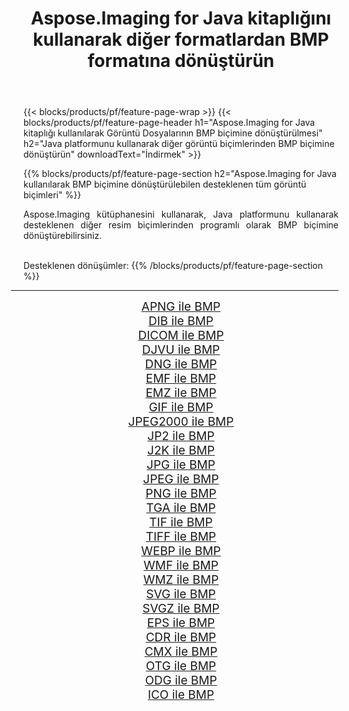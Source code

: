 ﻿---
title: Aspose.Imaging for Java kitaplığını kullanarak diğer formatlardan BMP formatına dönüştürün 
weight: 3920
url: /tr/java/conversion/to/bmp/ 
lang: tr
langdirlevel: 2
locales: zh-hans,ja,it,ru,de,es,fr,nl,id,lt,pl,pt,vi,tr,ko,zh-hant,ar,hi,th,sv,cs,uk,he
description: Aspose.Imaging'i kullanarak Java kullanan diğer biçimlerden BMP biçimine dönüştürebilirsiniz
---

{{< blocks/products/pf/feature-page-wrap >}}
{{< blocks/products/pf/feature-page-header h1="Aspose.Imaging for Java kitaplığı kullanılarak Görüntü Dosyalarının BMP biçimine dönüştürülmesi" h2="Java platformunu kullanarak diğer görüntü biçimlerinden BMP biçimine dönüştürün" downloadText="İndirmek" >}}


{{% blocks/products/pf/feature-page-section  h2="Aspose.Imaging for Java kullanılarak BMP biçimine dönüştürülebilen desteklenen tüm görüntü biçimleri" %}}
<p align=justify>Aspose.Imaging kütüphanesini kullanarak, Java platformunu kullanarak desteklenen diğer resim biçimlerinden programlı olarak BMP biçimine dönüştürebilirsiniz.</p>
<br/>
Desteklenen dönüşümler:
{{% /blocks/products/pf/feature-page-section %}}
<div class="container-fluid productfamilypage bg-gray">
    <div class="convertypes bg-gray agp-content section">
        <div class="container">
		<hr style="margin-left:-20px;"/>
		<div class="row other-converters" style="gap: 10px;font-size: 19px;text-align:center;">
		    <div class='col-md-2 other-converter remove-lp remove-rp'><a href="/imaging/tr/java/conversion/apng-to-bmp/" style="padding:15px;">APNG ile BMP</a></div>
<div class='col-md-2 other-converter remove-lp remove-rp'><a href="/imaging/tr/java/conversion/dib-to-bmp/" style="padding:15px;">DIB ile BMP</a></div>
<div class='col-md-2 other-converter remove-lp remove-rp'><a href="/imaging/tr/java/conversion/dicom-to-bmp/" style="padding:15px;">DICOM ile BMP</a></div>
<div class='col-md-2 other-converter remove-lp remove-rp'><a href="/imaging/tr/java/conversion/djvu-to-bmp/" style="padding:15px;">DJVU ile BMP</a></div>
<div class='col-md-2 other-converter remove-lp remove-rp'><a href="/imaging/tr/java/conversion/dng-to-bmp/" style="padding:15px;">DNG ile BMP</a></div>
<div class='col-md-2 other-converter remove-lp remove-rp'><a href="/imaging/tr/java/conversion/emf-to-bmp/" style="padding:15px;">EMF ile BMP</a></div>
<div class='col-md-2 other-converter remove-lp remove-rp'><a href="/imaging/tr/java/conversion/emz-to-bmp/" style="padding:15px;">EMZ ile BMP</a></div>
<div class='col-md-2 other-converter remove-lp remove-rp'><a href="/imaging/tr/java/conversion/gif-to-bmp/" style="padding:15px;">GIF ile BMP</a></div>
<div class='col-md-2 other-converter remove-lp remove-rp'><a href="/imaging/tr/java/conversion/jpeg2000-to-bmp/" style="padding:15px;">JPEG2000 ile BMP</a></div>
<div class='col-md-2 other-converter remove-lp remove-rp'><a href="/imaging/tr/java/conversion/jp2-to-bmp/" style="padding:15px;">JP2 ile BMP</a></div>
<div class='col-md-2 other-converter remove-lp remove-rp'><a href="/imaging/tr/java/conversion/j2k-to-bmp/" style="padding:15px;">J2K ile BMP</a></div>
<div class='col-md-2 other-converter remove-lp remove-rp'><a href="/imaging/tr/java/conversion/jpg-to-bmp/" style="padding:15px;">JPG ile BMP</a></div>
<div class='col-md-2 other-converter remove-lp remove-rp'><a href="/imaging/tr/java/conversion/jpeg-to-bmp/" style="padding:15px;">JPEG ile BMP</a></div>
<div class='col-md-2 other-converter remove-lp remove-rp'><a href="/imaging/tr/java/conversion/png-to-bmp/" style="padding:15px;">PNG ile BMP</a></div>
<div class='col-md-2 other-converter remove-lp remove-rp'><a href="/imaging/tr/java/conversion/tga-to-bmp/" style="padding:15px;">TGA ile BMP</a></div>
<div class='col-md-2 other-converter remove-lp remove-rp'><a href="/imaging/tr/java/conversion/tif-to-bmp/" style="padding:15px;">TIF ile BMP</a></div>
<div class='col-md-2 other-converter remove-lp remove-rp'><a href="/imaging/tr/java/conversion/tiff-to-bmp/" style="padding:15px;">TIFF ile BMP</a></div>
<div class='col-md-2 other-converter remove-lp remove-rp'><a href="/imaging/tr/java/conversion/webp-to-bmp/" style="padding:15px;">WEBP ile BMP</a></div>
<div class='col-md-2 other-converter remove-lp remove-rp'><a href="/imaging/tr/java/conversion/wmf-to-bmp/" style="padding:15px;">WMF ile BMP</a></div>
<div class='col-md-2 other-converter remove-lp remove-rp'><a href="/imaging/tr/java/conversion/wmz-to-bmp/" style="padding:15px;">WMZ ile BMP</a></div>
<div class='col-md-2 other-converter remove-lp remove-rp'><a href="/imaging/tr/java/conversion/svg-to-bmp/" style="padding:15px;">SVG ile BMP</a></div>
<div class='col-md-2 other-converter remove-lp remove-rp'><a href="/imaging/tr/java/conversion/svgz-to-bmp/" style="padding:15px;">SVGZ ile BMP</a></div>
<div class='col-md-2 other-converter remove-lp remove-rp'><a href="/imaging/tr/java/conversion/eps-to-bmp/" style="padding:15px;">EPS ile BMP</a></div>
<div class='col-md-2 other-converter remove-lp remove-rp'><a href="/imaging/tr/java/conversion/cdr-to-bmp/" style="padding:15px;">CDR ile BMP</a></div>
<div class='col-md-2 other-converter remove-lp remove-rp'><a href="/imaging/tr/java/conversion/cmx-to-bmp/" style="padding:15px;">CMX ile BMP</a></div>
<div class='col-md-2 other-converter remove-lp remove-rp'><a href="/imaging/tr/java/conversion/otg-to-bmp/" style="padding:15px;">OTG ile BMP</a></div>
<div class='col-md-2 other-converter remove-lp remove-rp'><a href="/imaging/tr/java/conversion/odg-to-bmp/" style="padding:15px;">ODG ile BMP</a></div>
<div class='col-md-2 other-converter remove-lp remove-rp'><a href="/imaging/tr/java/conversion/ico-to-bmp/" style="padding:15px;">ICO ile BMP</a></div>
                </div>
        </div>
    </div>
</div>
<br/>


